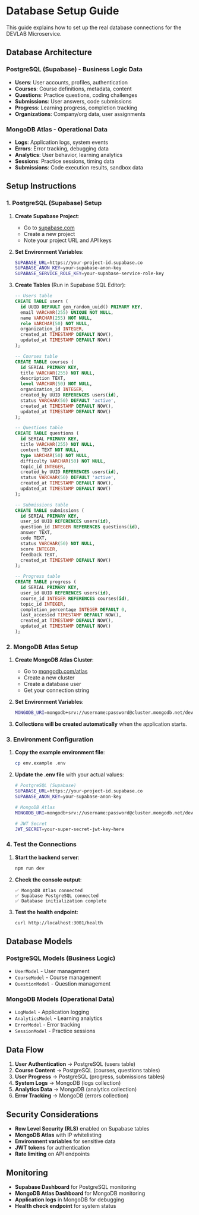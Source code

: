 # Database Setup Guide

This guide explains how to set up the real database connections for the DEVLAB Microservice.

## Database Architecture

### PostgreSQL (Supabase) - Business Logic Data
- **Users**: User accounts, profiles, authentication
- **Courses**: Course definitions, metadata, content
- **Questions**: Practice questions, coding challenges
- **Submissions**: User answers, code submissions
- **Progress**: Learning progress, completion tracking
- **Organizations**: Company/org data, user assignments

### MongoDB Atlas - Operational Data
- **Logs**: Application logs, system events
- **Errors**: Error tracking, debugging data
- **Analytics**: User behavior, learning analytics
- **Sessions**: Practice sessions, timing data
- **Submissions**: Code execution results, sandbox data

## Setup Instructions

### 1. PostgreSQL (Supabase) Setup

1. **Create Supabase Project**:
   - Go to [supabase.com](https://supabase.com)
   - Create a new project
   - Note your project URL and API keys

2. **Set Environment Variables**:
   ```bash
   SUPABASE_URL=https://your-project-id.supabase.co
   SUPABASE_ANON_KEY=your-supabase-anon-key
   SUPABASE_SERVICE_ROLE_KEY=your-supabase-service-role-key
   ```

3. **Create Tables** (Run in Supabase SQL Editor):
   ```sql
   -- Users table
   CREATE TABLE users (
     id UUID DEFAULT gen_random_uuid() PRIMARY KEY,
     email VARCHAR(255) UNIQUE NOT NULL,
     name VARCHAR(255) NOT NULL,
     role VARCHAR(50) NOT NULL,
     organization_id INTEGER,
     created_at TIMESTAMP DEFAULT NOW(),
     updated_at TIMESTAMP DEFAULT NOW()
   );

   -- Courses table
   CREATE TABLE courses (
     id SERIAL PRIMARY KEY,
     title VARCHAR(255) NOT NULL,
     description TEXT,
     level VARCHAR(50) NOT NULL,
     organization_id INTEGER,
     created_by UUID REFERENCES users(id),
     status VARCHAR(50) DEFAULT 'active',
     created_at TIMESTAMP DEFAULT NOW(),
     updated_at TIMESTAMP DEFAULT NOW()
   );

   -- Questions table
   CREATE TABLE questions (
     id SERIAL PRIMARY KEY,
     title VARCHAR(255) NOT NULL,
     content TEXT NOT NULL,
     type VARCHAR(50) NOT NULL,
     difficulty VARCHAR(50) NOT NULL,
     topic_id INTEGER,
     created_by UUID REFERENCES users(id),
     status VARCHAR(50) DEFAULT 'active',
     created_at TIMESTAMP DEFAULT NOW(),
     updated_at TIMESTAMP DEFAULT NOW()
   );

   -- Submissions table
   CREATE TABLE submissions (
     id SERIAL PRIMARY KEY,
     user_id UUID REFERENCES users(id),
     question_id INTEGER REFERENCES questions(id),
     answer TEXT,
     code TEXT,
     status VARCHAR(50) NOT NULL,
     score INTEGER,
     feedback TEXT,
     created_at TIMESTAMP DEFAULT NOW()
   );

   -- Progress table
   CREATE TABLE progress (
     id SERIAL PRIMARY KEY,
     user_id UUID REFERENCES users(id),
     course_id INTEGER REFERENCES courses(id),
     topic_id INTEGER,
     completion_percentage INTEGER DEFAULT 0,
     last_accessed TIMESTAMP DEFAULT NOW(),
     created_at TIMESTAMP DEFAULT NOW(),
     updated_at TIMESTAMP DEFAULT NOW()
   );
   ```

### 2. MongoDB Atlas Setup

1. **Create MongoDB Atlas Cluster**:
   - Go to [mongodb.com/atlas](https://mongodb.com/atlas)
   - Create a new cluster
   - Create a database user
   - Get your connection string

2. **Set Environment Variables**:
   ```bash
   MONGODB_URI=mongodb+srv://username:password@cluster.mongodb.net/devlab
   ```

3. **Collections will be created automatically** when the application starts.

### 3. Environment Configuration

1. **Copy the example environment file**:
   ```bash
   cp env.example .env
   ```

2. **Update the .env file** with your actual values:
   ```bash
   # PostgreSQL (Supabase)
   SUPABASE_URL=https://your-project-id.supabase.co
   SUPABASE_ANON_KEY=your-supabase-anon-key
   
   # MongoDB Atlas
   MONGODB_URI=mongodb+srv://username:password@cluster.mongodb.net/devlab
   
   # JWT Secret
   JWT_SECRET=your-super-secret-jwt-key-here
   ```

### 4. Test the Connections

1. **Start the backend server**:
   ```bash
   npm run dev
   ```

2. **Check the console output**:
   ```
   ✅ MongoDB Atlas connected
   ✅ Supabase PostgreSQL connected
   ✅ Database initialization complete
   ```

3. **Test the health endpoint**:
   ```bash
   curl http://localhost:3001/health
   ```

## Database Models

### PostgreSQL Models (Business Logic)
- `UserModel` - User management
- `CourseModel` - Course management  
- `QuestionModel` - Question management

### MongoDB Models (Operational Data)
- `LogModel` - Application logging
- `AnalyticsModel` - Learning analytics
- `ErrorModel` - Error tracking
- `SessionModel` - Practice sessions

## Data Flow

1. **User Authentication** → PostgreSQL (users table)
2. **Course Content** → PostgreSQL (courses, questions tables)
3. **User Progress** → PostgreSQL (progress, submissions tables)
4. **System Logs** → MongoDB (logs collection)
5. **Analytics Data** → MongoDB (analytics collection)
6. **Error Tracking** → MongoDB (errors collection)

## Security Considerations

- **Row Level Security (RLS)** enabled on Supabase tables
- **MongoDB Atlas** with IP whitelisting
- **Environment variables** for sensitive data
- **JWT tokens** for authentication
- **Rate limiting** on API endpoints

## Monitoring

- **Supabase Dashboard** for PostgreSQL monitoring
- **MongoDB Atlas Dashboard** for MongoDB monitoring
- **Application logs** in MongoDB for debugging
- **Health check endpoint** for system status



